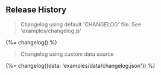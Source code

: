 ## Release History

> Changelog using default 'CHANGELOG' file. See 'examples/changelog.js'

{%= changelog() %}

> Changelog using custom data source

{%= changelog({data: 'examples/data/changelog.json'}) %}